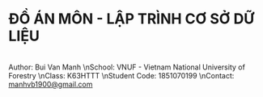 # ĐỒ ÁN MÔN - LẬP TRÌNH CƠ SỞ DỮ LIỆU
<br/>Author: Bui Van Manh
\nSchool: VNUF - Vietnam National University of Forestry
\nClass: K63HTTT
\nStudent Code: 1851070199
\nContact: manhvb1900@gmail.com
